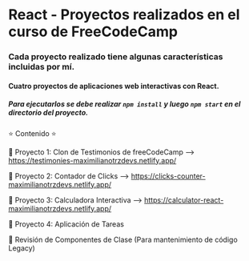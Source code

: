 # React - Proyectos realizados en el curso de FreeCodeCamp
### Cada proyecto realizado tiene algunas características incluidas por mí.
#### Cuatro proyectos de aplicaciones web interactivas con React. 

##### Para ejecutarlos se debe realizar `npm install` y luego `npm start` en el directorio del proyecto.

⭐️ Contenido ⭐️

🔹 Proyecto 1: Clon de Testimonios de freeCodeCamp --> https://testimonies-maximilianotrzdevs.netlify.app/

🔹 Proyecto 2: Contador de Clicks --> https://clicks-counter-maximilianotrzdevs.netlify.app/

🔹 Proyecto 3: Calculadora Interactiva --> https://calculator-react-maximilianotrzdevs.netlify.app/

🔹 Proyecto 4: Aplicación de Tareas

🔹 Revisión de Componentes de Clase (Para mantenimiento de código Legacy)
